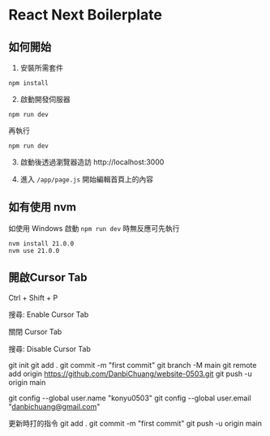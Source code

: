 # React Next Boilerplate

## 如何開始

1. 安裝所需套件

```
npm install
```

2. 啟動開發伺服器

```
npm run dev
```

再執行

```
npm run dev
```

3. 啟動後透過瀏覽器造訪 http://localhost:3000

4. 進入 `/app/page.js` 開始編輯首頁上的內容

## 如有使用 nvm

如使用 Windows 啟動 `npm run dev` 時無反應可先執行

```
nvm install 21.0.0
nvm use 21.0.0
```

## 開啟Cursor Tab

Ctrl + Shift + P

搜尋: Enable Cursor Tab

關閉 Cursor Tab

搜尋: Disable Cursor Tab

git init
git add .
git commit -m "first commit"
git branch -M main
git remote add origin https://github.com/DanbiChuang/website-0503.git
git push -u origin main


git config --global user.name "konyu0503"
git config --global user.email "danbichuang@gmail.com"

更新時打的指令
git add .
git commit -m "first commit"
git push -u origin main